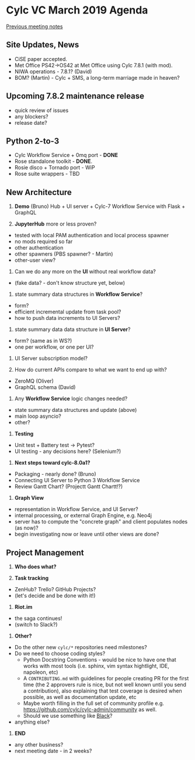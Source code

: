# Cylc VC March 2019 Agenda

[Previous meeting notes](vc-feb-2019-summary.md)

## Site Updates, News

- CiSE paper accepted.
- Met Office PS42->OS42 at Met Office using Cylc 7.8.1 (with mod).
- NIWA operations - 7.8.1? (David)
- BOM? (Martin) - Cylc + SMS, a long-term marriage made in heaven?

## Upcoming 7.8.2 maintenance release

- quick review of issues
- any blockers?
- release date?

## Python 2-to-3

- Cylc Workflow Service + 0mq port  - **DONE**
- Rose standalone toolkit - **DONE**.
- Rosie disco + Tornado port - WiP
- Rose suite wrappers - TBD

## New Architecture 

1. **Demo** (Bruno) Hub + UI server + Cylc-7 Workflow Service with Flask +
  GraphQL

1. **JupyterHub** more or less proven?
  - tested with local PAM authentication and local process spawner
  - no mods required so far
  - other authentication
  - other spawners (PBS spawner? - Martin)
  - other-user view?

1. Can we do any more on the **UI** without real workflow data?
  - (fake data? - don't know structure yet, below)

1. state summary data structures in **Workflow Service**?
  - form? 
  - efficient incremental update from task pool?
  - how to push data increments to UI Servers?

1. state summary data data structure in **UI Server**?
  - form? (same as in WS?)
  - one per workflow, or one per UI?

1. UI Server subscription model?

1. How do current APIs compare to what we want to end up with?
  - ZeroMQ (Oliver)
  - GraphQL schema (David)

1. Any **Workflow Service** logic changes needed?
  - state summary data structures and update (above)
  - main loop asyncio?
  - other?

1. **Testing**
  - Unit test + Battery test -> Pytest?
  - UI testing - any decisions here? (Selenium?)

1. **Next steps toward cylc-8.0a1?**
  - Packaging - nearly done? (Bruno)
  - Connecting UI Server to Python 3 Workflow Service 
  - Review Gantt Chart? (Projectt Gantt Chartt!?)
 
1. **Graph View**
  - representation in Workflow Service, and UI Server?
  - internal processing, or external Graph Engine, e.g. Neo4j
  - server has to compute the "concrete graph" and client populates nodes (as now)?
  - begin investigating now or leave until other views are done?

## **Project Management**

1. **Who does what?**

1. **Task tracking**
  - ZenHub? Trello? GitHub Projects?
  - (let's decide and be done with it!)

1. **Riot.im**
  - the saga continues!
  - (switch to Slack?)

1. **Other?**
  - Do the other new `cylc/*` repositories need milestones?
  - Do we need to choose coding styles?
      * Python Docstring Conventions - would be nice to have one that works with most tools (i.e. sphinx, vim syntax hightlight, IDE, napoleon, etc)
      * A `CONTRIBUTING.md` with guidelines for people creating PR for the first time (the 2 approvers rule is nice, but not well known until you send a contribution), also explaining that test coverage is desired when possible, as well as documentation update, etc
      * Maybe worth filling in the full set of community profile e.g. https://github.com/cylc/cylc-admin/community as well.
      * Should we use something like [Black](https://github.com/ambv/black)?
  - anything else?

1. **END**
  - any other business?
  - next meeting date - in 2 weeks?
